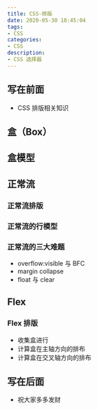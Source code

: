 ```yaml
---
title: CSS-排版
date: 2020-05-30 18:45:04
tags: 
- CSS
categories:
- CSS
description:
- CSS 选择器
---
```



## 写在前面
- CSS 排版相关知识

<!-- more -->

## 盒（Box）

## 盒模型

## 正常流


### 正常流排版


### 正常流的行模型


### 正常流的三大难题
- overflow:visible 与 BFC
- margin collapse
- float 与 clear

## Flex

### Flex 排版
- 收集盒进行
- 计算盒在主轴方向的排布
- 计算盒在交叉轴方向的排布




## 写在后面
- 祝大家多多发财
